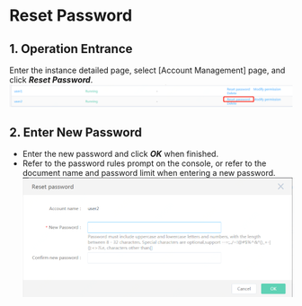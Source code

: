 # Reset Password

## 1. Operation Entrance
Enter the instance detailed page, select [Account Management] page, and click ***Reset Password***.
![Reset Password 1](../../../../../image/RDS/Reset-Password-1.png)

## 2. Enter New Password
- Enter the new password and click ***OK*** when finished.
- Refer to the password rules prompt on the console, or refer to the document name and password limit when entering a new password.
![Reset Password 2](../../../../../image/RDS/Reset-Password-2.png)
